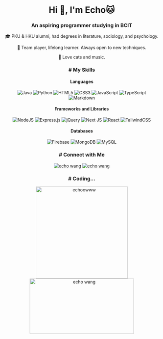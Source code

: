 <div align="center">
<h1>Hi 👋, I'm Echo🐱</h1>
<h3>An aspiring programmer studying in BCIT</h3>

🎓 PKU & HKU alumni, had degrees in literature, sociology, and psychology.

🌱 Team player, lifelong learner. Always open to new techniques.

🎵 Love cats and music.

<h3># My Skills</h3>
<h4>Languages</h4>

  
![Java](https://img.shields.io/badge/java-%23ED8B00.svg?style=for-the-badge&logo=openjdk&logoColor=white)
![Python](https://img.shields.io/badge/python-3670A0?style=for-the-badge&logo=python&logoColor=ffdd54)
![HTML5](https://img.shields.io/badge/html5-%23E34F26.svg?style=for-the-badge&logo=html5&logoColor=white)
![CSS3](https://img.shields.io/badge/css3-%231572B6.svg?style=for-the-badge&logo=css3&logoColor=white)
![JavaScript](https://img.shields.io/badge/javascript-%23323330.svg?style=for-the-badge&logo=javascript&logoColor=%23F7DF1E)
![TypeScript](https://img.shields.io/badge/typescript-%23007ACC.svg?style=for-the-badge&logo=typescript&logoColor=white)
![Markdown](https://img.shields.io/badge/markdown-%23000000.svg?style=for-the-badge&logo=markdown&logoColor=white)
<h4 >Frameworks and Libraries</h4>

![NodeJS](https://img.shields.io/badge/node.js-6DA55F?style=for-the-badge&logo=node.js&logoColor=white)
![Express.js](https://img.shields.io/badge/express.js-%23404d59.svg?style=for-the-badge&logo=express&logoColor=%2361DAFB)
![jQuery](https://img.shields.io/badge/jquery-%230769AD.svg?style=for-the-badge&logo=jquery&logoColor=white)
![Next JS](https://img.shields.io/badge/Next-black?style=for-the-badge&logo=next.js&logoColor=white)
![React](https://img.shields.io/badge/react-%2320232a.svg?style=for-the-badge&logo=react&logoColor=%2361DAFB)
![TailwindCSS](https://img.shields.io/badge/tailwindcss-%2338B2AC.svg?style=for-the-badge&logo=tailwind-css&logoColor=white)

<h4>Databases</h4>

![Firebase](https://img.shields.io/badge/firebase-%23039BE5.svg?style=for-the-badge&logo=firebase)
![MongoDB](https://img.shields.io/badge/MongoDB-%234ea94b.svg?style=for-the-badge&logo=mongodb&logoColor=white)
![MySQL](https://img.shields.io/badge/mysql-%2300f.svg?style=for-the-badge&logo=mysql&logoColor=white)


<h3># Connect with Me</h3>
<p>
<a href="https://linkedin.com/in/echo wang" target="blank"><img align="center" src="https://img.shields.io/badge/linkedin-%230077B5.svg?style=for-the-badge&logo=linkedin&logoColor=white" alt="echo wang" /></a>
<a href="https://discordapp.com/users/1036123996263026698" target="blank"><img align="center" src="https://img.shields.io/badge/Discord-%235865F2.svg?style=for-the-badge&logo=discord&logoColor=white" alt="echo wang" /></a>

<h3># Coding...</h3>

<p style="display:inline;">
  <img src="https://github-readme-stats.vercel.app/api/top-langs?username=echoowww&show_icons=true&locale=en&layout=compact" alt="echoowww" style="display:inline; width:300px" />
</p>
<a href="https://leetcode.com/EchooWww/" target="blank" style="display:inline;">
  <img align="center" src="https://leetcode-stats.vercel.app/api?username=EchooWww&theme=light" alt="echo wang" height="180" style="display:inline;width:340px" />
</a>

</div>
